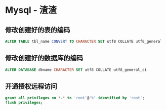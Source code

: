 # Mysql - 渣渣

## 修改创建好的表的编码

```sql
ALTER TABLE tbl_name CONVERT TO CHARACTER SET utf8 COLLATE utf8_general_ci
```



## 修改创建好的数据库的编码

```sql
ALTER DATABASE dbname CHARACTER SET utf8 COLLATE utf8_general_ci
```



## 开通授权远程访问

```sql
grant all privileges on *.* to 'root'@'%' identified by 'root';
flush privileges;
```

